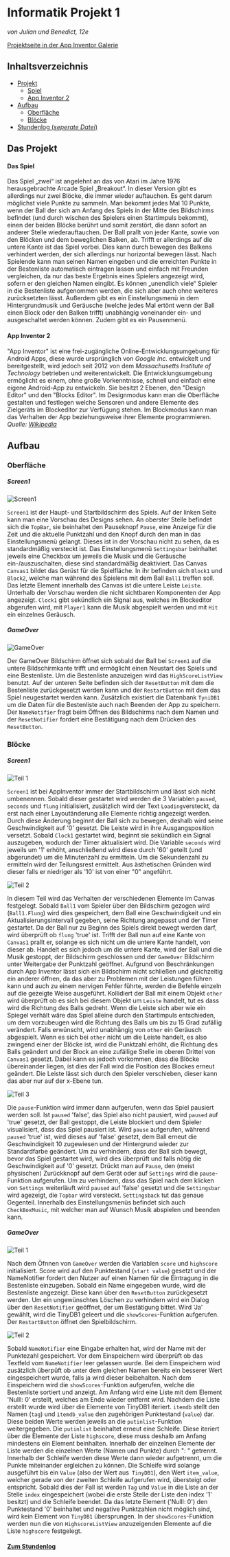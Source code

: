 # Informatik Projekt 1
*von Julian und Benedict, 12e*

[Projektseite in der App Inventor Galerie](http://ai2.appinventor.mit.edu/?galleryId=5079043700555776)

## Inhaltsverzeichnis
* [Projekt](#Projekt)
  * [Spiel](#Idee)
  * [App Inventor 2](#ai2)
* [Aufbau](#Aufbau)
  * [Oberfläche](#Oberfläche)
  * [Blöcke](#Blöcke)
* [Stundenlog (*seperate Datei*)](https://github.com/StormarnJB/Unterricht1/blob/master/STUNDENLOG.md)



## Das Projekt <a name="Projekt"></a>

#### Das Spiel <a name="Idee"></a>

Das Spiel „zwei“ ist angelehnt an das von Atari im Jahre 1976 herausgebrachte Arcade Spiel „Breakout“. In dieser Version gibt es allerdings nur zwei Blöcke, die immer wieder auftauchen. Es geht darum möglichst viele Punkte zu sammeln. Man bekommt jedes Mal 10 Punkte, wenn der Ball der sich am Anfang des Spiels in der Mitte des Bildschirms befindet (und durch wischen des Spielers einen Startimpuls bekommt), einen der beiden Blöcke berührt und somit zerstört, die dann sofort an anderer Stelle wiederauftauchen. Der Ball prallt von jeder Kante, sowie von den Blöcken und dem beweglichen Balken, ab. Trifft er allerdings auf die untere Kante ist das Spiel vorbei. Dies kann durch bewegen des Balkens verhindert werden, der sich allerdings nur horizontal bewegen lässt. Nach Spielende kann man seinen Namen eingeben und die erreichten Punkte in der Bestenliste automatisch eintragen lassen und einfach mit Freunden vergleichen, da nur das beste Ergebnis eines Spielers angezeigt wird, sofern er den gleichen Namen eingibt. Es können „unendlich viele“ Spieler in die Bestenliste aufgenommen werden, die sich aber auch ohne weiteres zurücksetzten lässt. Außerdem gibt es ein Einstellungsmenü in dem Hintergrundmusik und Geräusche (welche jedes Mal ertönt wenn der Ball einen Block oder den Balken trifft) unabhängig voneinander ein- und ausgeschaltet werden können. Zudem gibt es ein Pausenmenü.

#### App Inventor 2 <a name="ai2"></a>

"App Inventor" ist eine frei-zugängliche Online-Entwicklungsumgebung für Android Apps, diese wurde ursprünglich von *Google Inc.* entwickelt und bereitgestellt, wird jedoch seit 2012 von dem *Massachusetts Institute of Technology* betrieben und weiterentwickelt.
Die Entwicklungsumgebung ermöglicht es einem, ohne große Vorkenntnisse, schnell und einfach eine eigene Android-App zu entwickeln. Sie besitzt 2 Ebenen, den "Design Editor" und den "Blocks Editor". Im Designmodus kann man die Oberfläche gestalten und festlegen welche Sensoren und andere Elemente des Zielgeräts im Blockeditor zur Verfügung stehen. Im Blockmodus kann man das Verhalten der App beziehungsweise ihrer Elemente programmieren.
*Quelle:* [*Wikipedia*](https://de.wikipedia.org/wiki/App_Inventor)

## Aufbau <a name="Aufbau"></a>

### Oberfläche <a name="Oberfläche"></a>
##### Screen1
![Screen1](https://raw.githubusercontent.com/StormarnJB/Unterricht1/master/Screenshots/DesignScreen1.png)

`Screen1` ist der Haupt- und Startbildschirm des Spiels. Auf der linken Seite kann man eine Vorschau des Designs sehen. An oberster Stelle befindet sich die `TopBar`, sie beinhaltet den Pauseknopf `Pause`, eine Anzeige für die Zeit und die aktuelle Punktzahl und den Knopf durch den man in das Einstellungsmenü gelangt. Dieses ist in der Vorschau nicht zu sehen, da es standardmäßig versteckt ist. Das Einstellungsmenü `Settingsbar` beinhaltet jeweils eine Checkbox um jeweils die Musik und die Geräusche ein-/auszuschalten, diese sind standardmäßig deaktiviert. Das Canvas `Canvas1` bildet das Gerüst für die Spielfläche. In ihr befinden sich `Block1` und `Block2`, welche man während des Spielens mit dem Ball `Ball1` treffen soll. Das letzte Element innerhalb des Canvas ist die untere Leiste `Leiste`. Unterhalb der Vorschau werden die nicht sichtbaren Komponenten der App angezeigt. `Clock1` gibt sekündlich ein Signal aus, welches im Blockeditor abgerufen wird, mit `Player1` kann die Musik abgespielt werden und mit `Hit` ein einzelnes Geräusch.

##### GameOver
![GameOver](https://raw.githubusercontent.com/StormarnJB/Unterricht1/master/Screenshots/DesignGameOver.png)

Der GameOver Bildschirm öffnet sich sobald der Ball bei `Screen1` auf die untere Bildschirmkante trifft und ermöglicht einen Neustart des Spiels und eine Bestenliste. Um die Bestenliste anzuzeigen wird das `HighScoreListView` benutzt. Auf der unteren Seite befinden sich der `ResetButton` mit dem die Bestenliste zurückgesetzt werden kann und der `RestartButton` mit dem das Spiel neugestartet werden kann. Zusätzlich existiert die Datenbank `TyniDB1` um die Daten für die Bestenliste auch nach Beenden der App zu speichern. Der `NameNotifier` fragt beim Öffnen des Bildschirms nach dem Namen und der `ResetNotifier` fordert eine Bestätigung nach dem Drücken des `ResetButton`.


### Blöcke <a name="Blöcke"></a>
##### Screen1

![Teil 1](https://raw.githubusercontent.com/StormarnJB/Unterricht1/master/Screenshots/Screen1Blocks1.PNG)

`Screen1` ist bei AppInventor immer der Startbildschirm und lässt sich nicht umbenennen. Sobald dieser gestartet wird werden die 3 Variablen `paused`, `seconds` und `flung` initialisiert, zusätzlich wird der Text `Loading`versteckt, da erst nach einer Layoutänderung alle Elemente richtig angezeigt werden. Durch diese Änderung beginnt der Ball sich zu bewegen, deshalb wird seine Geschwindigkeit auf '0' gesetzt. Die Leiste wird in ihre Ausgangsposition versetzt. Sobald `Clock1` gestartet wird, beginnt sie sekündlich ein Signal auszugeben, wodurch der Timer aktualisiert wird. Die Variable `seconds` wird jeweils um '1' erhöht, anschließend wird diese durch '60' geteilt (und abgerundet) um die Minutenzahl zu ermitteln. Um die Sekundenzahl zu ermitteln wird der Teilungsrest ermittelt. Aus ästhetischen Gründen wird dieser falls er niedriger als '10' ist von einer "0" angeführt.

![Teil 2](https://raw.githubusercontent.com/StormarnJB/Unterricht1/master/Screenshots/Screen1Blocks2.PNG)

In diesem Teil wird das Verhalten der verschiedenen Elemente im Canvas festgelegt. Sobald `Ball1` vom Spieler über den Bildschirm gezogen wird (`Ball1.Flung`) wird dies gespeichert, dem Ball eine Geschwindigkeit und ein Aktualisierungsintervall gegeben, seine Richtung angepasst und der Timer gestartet. Da der Ball nur zu Beginn des Spiels direkt bewegt werden darf, wird überprüft ob `flung` 'true' ist. Trifft der Ball nun auf eine Kante von `Canvas1` prallt er, solange es sich nicht um die untere Kante handelt, von dieser ab. Handelt es sich jedoch um die untere Kante, wird der Ball und die Musik gestoppt, der Bildschirm geschlossen und der `GameOver` Bildschirm unter Weitergabe der Punktzahl geöffnet. Aufgrund von Beschränkungen durch App Inventor lässt sich ein Bildschirm nicht schließen und gleichzeitig ein anderer öffnen, da das aber zu Problemen mit der Leistungen führen kann und auch zu einem nervigen Fehler führte, werden die Befehle einzeln auf die gezeigte Weise ausgeführt.
Kollidiert der Ball mit einem Objekt `other` wird überprüft ob es sich bei diesem Objekt um `Leiste` handelt, tut es dass wird die Richtung des Balls gedreht. Wenn die Leiste sich aber wie ein Spiegel verhält wäre das Spiel alleine durch den Startimpuls entschieden, um dem vorzubeugen wird die Richtung des Balls um bis zu 15 Grad zufällig verändert. Falls erwünscht, wird unabhängig von `other` ein Geräusch abgespielt.
Wenn es sich bei `other` nicht um die Leiste handelt, es also zwingend einer der Blöcke ist, wird die Punktzahl erhöht, die Richtung des Balls geändert und der Block an eine zufällige Stelle im oberen Drittel von `Canvas1` gesetzt. Dabei kann es jedoch vorkommen, dass die Blöcke übereinander liegen, ist dies der Fall wird die Position des Blockes erneut geändert.
Die Leiste lässt sich durch den Spieler verschieben, dieser kann das aber nur auf der x-Ebene tun.

![Teil 3](https://raw.githubusercontent.com/StormarnJB/Unterricht1/master/Screenshots/Screen1Blocks3.PNG)

Die `pause`-Funktion wird immer dann aufgerufen, wenn das Spiel pausiert werden soll. Ist `paused` 'false', das Spiel also nicht pausiert, wird `paused` auf 'true' gesetzt, der Ball gestoppt, die Leiste blockiert und dem Spieler visualisiert, dass das Spiel pausiert ist. Wird `pause` aufgerufen, während `paused` 'true' ist, wird dieses auf 'false' gesetzt, dem Ball erneut die Geschwindigkeit 10 zugewiesen und der Hintergrund wieder zur Standardfarbe geändert. Um zu verhindern, dass der Ball sich bewegt, bevor das Spiel gestartet wird, wird dies überprüft und falls nötig die Geschwindigkeit auf '0' gesetzt.
Drückt man auf `Pause`, den (meist physischen) Zurückknopf auf dem Gerät oder auf `Settings` wird die `pause`-Funktion aufgerufen. Um zu verhindern, dass das Spiel nach dem klicken von `Settings` weiterläuft wird `paused` auf 'false' gesetzt und die `Settingsbar` wird agezeigt, die `Topbar` wird versteckt. `Settingsback` tut das genaue Gegenteil. Innerhalb des Einstellungsmenüs befindet sich auch `CheckBoxMusic`, mit welcher man auf Wunsch Musik abspielen und beenden kann. 

##### GameOver

![Teil 1](https://raw.githubusercontent.com/StormarnJB/Unterricht1/master/Screenshots/GameOverBlocks1.PNG)

Nach dem Öfnnen von `GameOver` werden die Variablen `score` und `highscore` initialisiert. Score wird auf den Punktestand (`start value`) gesetzt und der NameNotifier fordert den Nutzer auf einen Namen für die Eintragung in die Bestenliste einzugeben. Sobald ein Name eingegeben wurde, wird die Bestenliste angezeigt. Diese kann über den `ResetButton` zurückgesetzt werden. Um ein ungewünschtes Löschen zu verhindern wird ein Dialog über den `ResetNotifier` geöffnet, der um Bestätigung bittet. Wird 'Ja' gewählt, wird die TinyDB1 geleert und die `showScores`-Funktion aufgerufen. Der `RestartButton` öffnet den Spielbildschirm.

![Teil 2](https://raw.githubusercontent.com/StormarnJB/Unterricht1/master/Screenshots/GameOverBlocks2.PNG)

Sobald `NameNotifier` eine Eingabe erhalten hat, wird der Name mit der Punktezahl gespeichert. Vor dem Einspeichern wird überprüft ob das Textfeld vom `NameNotifier` leer gelassen wurde. Bei dem Einspeichern wird zusätzlich überpüft ob unter dem gleichen Namen bereits ein besserer Wert eingespeichert wurde, falls ja wird dieser beibehalten. Nach dem Einspeichern wird die `showScores`-Funktion aufgerufen, welche die Bestenliste sortiert und anzeigt.
Am Anfang wird eine Liste mit dem Element 'Nulll: 0' erstellt, welches am Ende wieder entfernt wird. Nachdem die Liste erstellt wurde wird über die Elemente von TinyDB1 iteriert. `itemdb` stellt den Namen (`tag`) und `itemdb_value` den zugehörigen Punktestand (`value`) dar. Diese beiden Werte werden jeweils an die `putinlist`-Funktion weitergegeben.
Die `putinlist` beinhaltet erneut eine Schleife. Diese iteriert über die Elemente der Liste `highscore`, diese muss deshalb am Anfang mindestens ein Element beinhalten. Innerhalb der einzelnen Elemente der Liste werden die einzelnen Werte (Namen und Punkte) durch ": " getrennt. Innerhalb der Schleife werden diese Werte dann wieder aufgetrennt, um die Punkte miteinander ergleichen zu können. Die Schleife wird solange ausgeführt bis ein `Value` (also der Wert aus` TinyDB1`), den Wert `item_value`, welcher gerade von der zweiten Schleife aufgerufen wird, übersteigt oder entspricht. Sobald dies der Fall ist werden `Tag` und `Value` in die Liste an der Stelle `index` eingespeichert (wobei die erste Stelle der Liste den index '1' besitzt) und die Schleife beendet. Da das letzte Element ('Nulll: 0') den Punktestand '0' beinhaltet und negative Punktzahlen nicht möglich sind, wird kein Element von `TinyDB1` übersprungen.
In der `showScores`-Funktion werden nun die von `HighscoreListView` anzuzeigenden Elemente auf die Liste `highscore` festgelegt.


#### [Zum Stundenlog](https://github.com/StormarnJB/Unterricht1/blob/master/STUNDENLOG.md)
